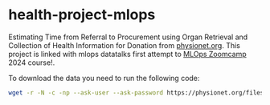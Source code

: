# health-project-mlops

Estimating Time from Referral to Procurement using Organ Retrieval and Collection of Health Information for Donation from [physionet.org](https://doi.org/10.13026/b1c0-3506).
This project is linked with mlops datatalks first attempt to [MLOps Zoomcamp](https://github.com/DataTalksClub/mlops-zoomcamp) 2024 course!.


To download the data you need to run the following code: 
```bash
wget -r -N -c -np --ask-user --ask-password https://physionet.org/files/orchid/2.0.0/referrals.csv
```

